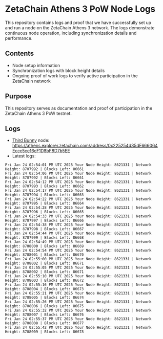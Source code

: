 # ZetaChain Athens 3 PoW Node Logs
This repository contains logs and proof that we have successfully set up and run a node on the ZetaChain Athens 3 network. The logs demonstrate continuous node operation, including synchronization details and performance.

## Contents
- Node setup information
- Synchronization logs with block height details
- Ongoing proof of work logs to verify active participation in the ZetaChain network

## Purpose
This repository serves as documentation and proof of participation in the ZetaChain Athens 3 PoW testnet.

## Logs

- [Third Bunny](https://thirdbunny.xyz/) node: https://athens.explorer.zetachain.com/address/0x225254d35dE666064Eccc5ce16eF1D8bF8D7b5EE
- Latest logs:
```
Fri Jan 24 02:54:01 PM UTC 2025 Your Node Height: 8621331 | Network Height: 8707992 | Blocks Left: 86661
Fri Jan 24 02:54:06 PM UTC 2025 Your Node Height: 8621331 | Network Height: 8707992 | Blocks Left: 86661
Fri Jan 24 02:54:12 PM UTC 2025 Your Node Height: 8621331 | Network Height: 8707993 | Blocks Left: 86662
Fri Jan 24 02:54:17 PM UTC 2025 Your Node Height: 8621331 | Network Height: 8707994 | Blocks Left: 86663
Fri Jan 24 02:54:22 PM UTC 2025 Your Node Height: 8621331 | Network Height: 8707995 | Blocks Left: 86664
Fri Jan 24 02:54:28 PM UTC 2025 Your Node Height: 8621331 | Network Height: 8707996 | Blocks Left: 86665
Fri Jan 24 02:54:33 PM UTC 2025 Your Node Height: 8621331 | Network Height: 8707997 | Blocks Left: 86666
Fri Jan 24 02:54:38 PM UTC 2025 Your Node Height: 8621331 | Network Height: 8707998 | Blocks Left: 86667
Fri Jan 24 02:54:44 PM UTC 2025 Your Node Height: 8621331 | Network Height: 8707999 | Blocks Left: 86668
Fri Jan 24 02:54:49 PM UTC 2025 Your Node Height: 8621331 | Network Height: 8708000 | Blocks Left: 86669
Fri Jan 24 02:54:54 PM UTC 2025 Your Node Height: 8621331 | Network Height: 8708001 | Blocks Left: 86670
Fri Jan 24 02:55:00 PM UTC 2025 Your Node Height: 8621331 | Network Height: 8708002 | Blocks Left: 86671
Fri Jan 24 02:55:05 PM UTC 2025 Your Node Height: 8621331 | Network Height: 8708002 | Blocks Left: 86671
Fri Jan 24 02:55:10 PM UTC 2025 Your Node Height: 8621331 | Network Height: 8708003 | Blocks Left: 86672
Fri Jan 24 02:55:16 PM UTC 2025 Your Node Height: 8621331 | Network Height: 8708004 | Blocks Left: 86673
Fri Jan 24 02:55:21 PM UTC 2025 Your Node Height: 8621331 | Network Height: 8708005 | Blocks Left: 86674
Fri Jan 24 02:55:26 PM UTC 2025 Your Node Height: 8621331 | Network Height: 8708006 | Blocks Left: 86675
Fri Jan 24 02:55:32 PM UTC 2025 Your Node Height: 8621331 | Network Height: 8708007 | Blocks Left: 86676
Fri Jan 24 02:55:37 PM UTC 2025 Your Node Height: 8621331 | Network Height: 8708008 | Blocks Left: 86677
Fri Jan 24 02:55:42 PM UTC 2025 Your Node Height: 8621331 | Network Height: 8708009 | Blocks Left: 86678
```
